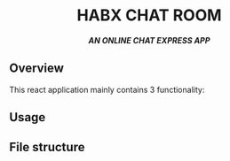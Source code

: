 <h1 align="center">HABX CHAT ROOM </h1>

<h5 align="center">AN ONLINE CHAT EXPRESS APP</h5>

## Overview
This react application mainly contains 3 functionality:


## Usage


## File structure